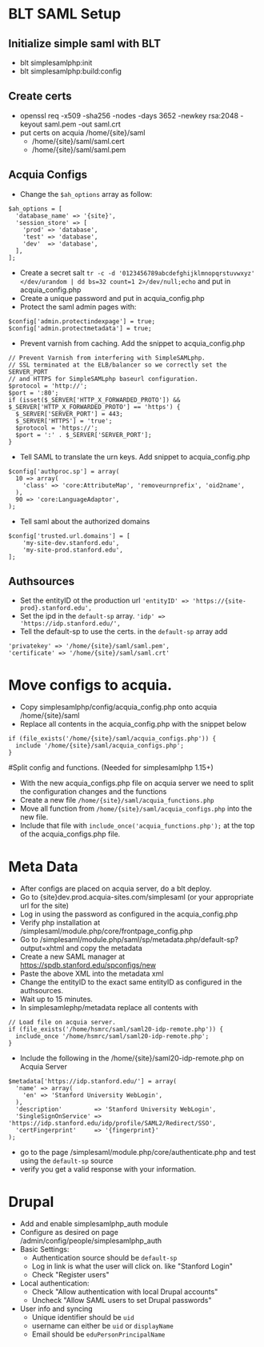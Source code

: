# BLT SAML Setup

## Initialize simple saml with BLT
* blt simplesamlphp:init
* blt simplesamlphp:build:config

## Create certs
* openssl req -x509 -sha256 -nodes -days 3652 -newkey rsa:2048 -keyout saml.pem -out saml.crt
* put certs on acquia /home/{site}/saml
    * /home/{site}/saml/saml.cert
    * /home/{site}/saml/saml.pem

## Acquia Configs
* Change the `$ah_options` array as follow:
```
$ah_options = [
  'database_name' => '{site}',
  'session_store' => [
    'prod' => 'database',
    'test' => 'database',
    'dev'  => 'database',
  ],
];
```
* Create a secret salt `tr -c -d '0123456789abcdefghijklmnopqrstuvwxyz' </dev/urandom | dd bs=32 count=1 2>/dev/null;echo` and put in acquia_config.php
* Create a unique password and put in acquia_config.php 
* Protect the saml admin pages with:
```
$config['admin.protectindexpage'] = true;
$config['admin.protectmetadata'] = true;
```
* Prevent varnish from caching. Add the snippet to acquia_config.php
```
// Prevent Varnish from interfering with SimpleSAMLphp.
// SSL terminated at the ELB/balancer so we correctly set the SERVER_PORT
// and HTTPS for SimpleSAMLphp baseurl configuration.
$protocol = 'http://';
$port = ':80';
if (isset($_SERVER['HTTP_X_FORWARDED_PROTO']) && $_SERVER['HTTP_X_FORWARDED_PROTO'] == 'https') {
  $_SERVER['SERVER_PORT'] = 443;
  $_SERVER['HTTPS'] = 'true';
  $protocol = 'https://';
  $port = ':' . $_SERVER['SERVER_PORT'];
}
```
* Tell SAML to translate the urn keys. Add snippet to acquia_config.php
```
$config['authproc.sp'] = array(
  10 => array(
    'class' => 'core:AttributeMap', 'removeurnprefix', 'oid2name',
  ),
  90 => 'core:LanguageAdaptor',
);
```
* Tell saml about the authorized domains
```
$config['trusted.url.domains'] = [
    'my-site-dev.stanford.edu',
    'my-site-prod.stanford.edu',
];
```
## Authsources
* Set the entityID ot the production url `'entityID' => 'https://{site-prod}.stanford.edu',`
* Set the ipd in the `default-sp` array. `'idp' => 'https://idp.stanford.edu/',`
* Tell the default-sp to use the certs. in the `default-sp` array add
```
'privatekey' => '/home/{site}/saml/saml.pem',
'certificate' => '/home/{site}/saml/saml.crt'
```

# Move configs to acquia.
* Copy simplesamlphp/config/acquia_config.php onto acquia /home/{site}/saml
* Replace all contents in the acquia_config.php with the snippet below
```
if (file_exists('/home/{site}/saml/acquia_configs.php')) {
  include '/home/{site}/saml/acquia_configs.php';
}
```

#Split config and functions. (Needed for simplesamlphp 1.15+)
* With the new acquia_configs.php file on acquia server we need to split the configuration changes and the functions
* Create a new file `/home/{site}/saml/acquia_functions.php`
* Move all function from `/home/{site}/saml/acquia_configs.php` into the new file.
* Include that file with `include_once('acquia_functions.php');` at the top of the acquia_configs.php file.

# Meta Data
* After configs are placed on acquia server, do a blt deploy.
* Go to {site}dev.prod.acquia-sites.com/simplesaml (or your appropriate url for the site)
* Log in using the password as configured in the acquia_config.php
* Verify php installation at /simplesaml/module.php/core/frontpage_config.php
* Go to /simplesaml/module.php/saml/sp/metadata.php/default-sp?output=xhtml and copy the metadata
* Create a new SAML manager at https://spdb.stanford.edu/spconfigs/new
* Paste the above XML into the metadata xml
* Change the entityID to the exact same entityID as configured in the authsources.
* Wait up to 15 minutes.
* In simplesamlephp/metadata replace all contents with 
```
// Load file on acquia server.
if (file_exists('/home/hsmrc/saml/saml20-idp-remote.php')) {
  include_once '/home/hsmrc/saml/saml20-idp-remote.php';
}
```
* Include the following in the /home/{site}/saml20-idp-remote.php on Acquia Server
```
$metadata['https://idp.stanford.edu/'] = array(
  'name' => array(
    'en' => 'Stanford University WebLogin',
  ),
  'description'         => 'Stanford University WebLogin',
  'SingleSignOnService' => 'https://idp.stanford.edu/idp/profile/SAML2/Redirect/SSO',
  'certFingerprint'     => '{fingerprint}'
);
```
* go to the page /simplesaml/module.php/core/authenticate.php and test using the `default-sp` source
* verify you get a valid response with your information.

# Drupal
* Add and enable simplesamlphp_auth module
* Configure as desired on page /admin/config/people/simplesamlphp_auth
* Basic Settings:
    * Authentication source should be `default-sp`
    * Log in link is what the user will click on. like "Stanford Login"
    * Check "Register users"
* Local authentication:
    * Check "Allow authentication with local Drupal accounts"
    * Uncheck "Allow SAML users to set Drupal passwords"
* User info and syncing
    * Unique identifier should be `uid`
    * username can either be `uid` or `displayName`
    * Email should be `eduPersonPrincipalName`
